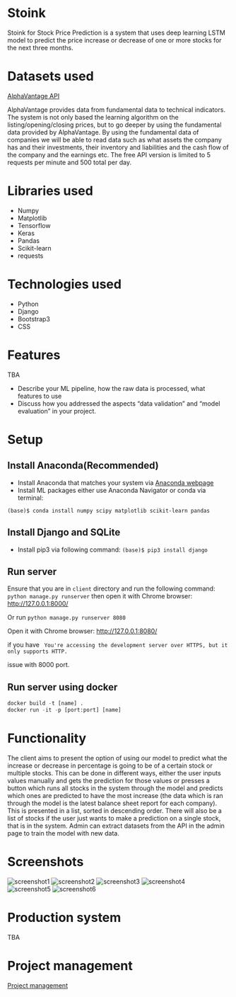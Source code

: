 # Stoink

Stoink for Stock Price Prediction is a system that uses deep learning LSTM model to predict the price increase or decrease of one or more stocks for the next three months.

# Datasets used 
[AlphaVantage API](https://www.alphavantage.co/)

AlphaVantage provides data from fundamental data to technical indicators. The system is not only based the learning algorithm on the listing/opening/closing prices, but to go deeper by using the fundamental data provided by AlphaVantage. 
By using the fundamental data of companies we will be able to read data such as what assets the company has and their investments, their inventory and liabilities and the cash flow of the company and the earnings etc. 
The free API version is limited to 5 requests per minute and 500 total per day. 

# Libraries used 

- Numpy
- Matplotlib
- Tensorflow
- Keras
- Pandas
- Scikit-learn
- requests

# Technologies used 

- Python
- Django
- Bootstrap3
- CSS

# Features 
TBA 
- Describe your ML pipeline, how the raw data is processed, what features to use
- Discuss how you addressed the aspects “data validation” and “model evaluation”
in your project.

# Setup
## Install Anaconda(Recommended)
- Install Anaconda that matches your system via [Anaconda webpage](https://www.anaconda.com/products/individual)
- Install ML packages either use Anaconda Navigator or conda via terminal: 

`(base)$ conda install numpy scipy matplotlib scikit-learn pandas `

## Install Django and SQLite
- Install pip3 via following command:
`(base)$ pip3 install django `

## Run server 
Ensure that you are in `client` directory and run the following command: 
`python manage.py runserver` then open it with Chrome browser: http://127.0.0.1:8000/ 

Or run `python manage.py runserver 8080` 

Open it with Chrome browser: http://127.0.0.1:8080/ 

if you have ` You're accessing the development server over HTTPS, but it only supports HTTP.` 

issue with 8000 port. 

## Run server using docker

```Python
docker build -t [name] .
docker run -it -p [port:port] [name]
```

# Functionality 
The client aims to present the option of using our model to predict what the increase or decrease in percentage is going to be of a certain stock or multiple stocks. This can be done in different ways, either the user inputs values manually and gets the prediction for those values or presses a button which runs all stocks in the system through the model and predicts which ones are predicted to have the most increase (the data which is ran through the model is the latest balance sheet report for each company). This is presented in a list, sorted in descending order. There will also be a list of stocks if the user just wants to make a prediction on a single stock, that is in the system. Admin can extract datasets from the API in the admin page to train the model with new data. 

# Screenshots 
![screenshot1](screenshot/screenshot1.png)
![screenshot2](screenshot/screenshot2.png)
![screenshot3](screenshot/screenshot3.png)
![screenshot4](screenshot/screenshot4.png)
![screenshot5](screenshot/screenshot5.png)
![screenshot6](screenshot/screenshot6.png)

# Production system
TBA

# Project management 
[Project management](ProjectManagement.md)

